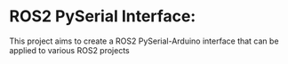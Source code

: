 # ROS2 PySerial Interface:
This project aims to create a ROS2 PySerial-Arduino interface that can be applied to various ROS2 projects